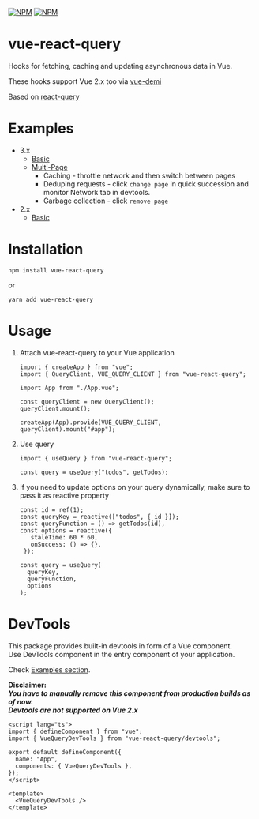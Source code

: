 [![NPM](https://img.shields.io/npm/v/vue-react-query)](https://www.npmjs.com/package/vue-react-query) [![NPM](https://img.shields.io/npm/l/vue-react-query)](https://github.com/DamianOsipiuk/vue-react-query/blob/main/LICENSE)

# vue-react-query

Hooks for fetching, caching and updating asynchronous data in Vue.

These hooks support Vue 2.x too via [vue-demi](https://github.com/vueuse/vue-demi)

Based on [react-query](https://github.com/tannerlinsley/react-query)

# Examples

- 3.x
  - [Basic](https://github.com/DamianOsipiuk/vue-react-query/tree/main/examples/basic)
  - [Multi-Page](https://github.com/DamianOsipiuk/vue-react-query/tree/main/examples/multi-page)
    - Caching - throttle network and then switch between pages
    - Deduping requests - click `change page` in quick succession and monitor Network tab in devtools.
    - Garbage collection - click `remove page`
- 2.x
  - [Basic](https://github.com/DamianOsipiuk/vue-react-query/tree/main/examples/basic-vue2.x)

# Installation

```
npm install vue-react-query
```

or

```
yarn add vue-react-query
```

# Usage

1. Attach vue-react-query to your Vue application

   ```
   import { createApp } from "vue";
   import { QueryClient, VUE_QUERY_CLIENT } from "vue-react-query";

   import App from "./App.vue";

   const queryClient = new QueryClient();
   queryClient.mount();

   createApp(App).provide(VUE_QUERY_CLIENT, queryClient).mount("#app");
   ```

2. Use query

   ```
   import { useQuery } from "vue-react-query";

   const query = useQuery("todos", getTodos);
   ```

3. If you need to update options on your query dynamically, make sure to pass it as reactive property

   ```
   const id = ref(1);
   const queryKey = reactive(["todos", { id }]);
   const queryFunction = () => getTodos(id),
   const options = reactive({
      staleTime: 60 * 60,
      onSuccess: () => {},
    });

   const query = useQuery(
     queryKey,
     queryFunction,
     options
   );
   ```

# DevTools

This package provides built-in devtools in form of a Vue component.  
Use DevTools component in the entry component of your application.

Check [Examples section](#examples).

**Disclaimer:**  
**_You have to manually remove this component from production builds as of now._**  
**_Devtools are not supported on Vue 2.x_**

```
<script lang="ts">
import { defineComponent } from "vue";
import { VueQueryDevTools } from "vue-react-query/devtools";

export default defineComponent({
  name: "App",
  components: { VueQueryDevTools },
});
</script>

<template>
  <VueQueryDevTools />
</template>

```
